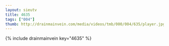 ```yaml
--- 
layout: sieutv
title: 4635
tags: ["004"]
thumb: http://drainmainvein.com/media/videos/tmb/000/004/635/player.jpg
---
```

{% include drainmainvein key="4635" %} 
